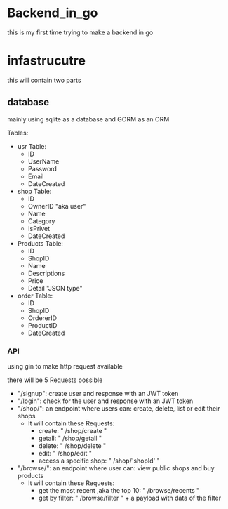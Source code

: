 # Backend_in_go
this is my first time trying to make a backend in go

# infastrucutre 
this will contain two parts

## database
mainly using sqlite as a database and GORM as an ORM

Tables:
- usr Table:
    - ID
    - UserName
    - Password
    - Email
    - DateCreated
- shop Table:
    - ID
    - OwnerID "aka user"
    - Name
    - Category
    - IsPrivet
    - DateCreated
- Products Table:
    - ID
    - ShopID
    - Name
    - Descriptions
    - Price
    - Detail "JSON type"
- order Table:
    - ID
    - ShopID
    - OrdererID
    - ProductID
    - DateCreated

### API
using gin to make http request available

there will be 5 Requests possible
- "/signup": create user and response with an JWT token
- "/login": check for the user and response with an JWT token
- "/shop/": an endpoint where users can: create, delete, list or edit their shops
    - It will contain these Requests:
        - create: " /shop/create "
        - getall: " /shop/getall "
        - delete: " /shop/delete "
        - edit:   " /shop/edit "
        - access a specific shop: " /shop/'shopId' "
- "/browse/": an endpoint where user can: view public shops and buy products
    - It will contain these Requests:
        - get the most recent ,aka the top 10: " /browse/recents "
        - get by filter: " /browse/filter " + a payload with data of the filter
